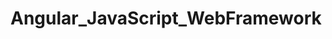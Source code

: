 # Angular_JavaScript_WebFramework   
               
       
    
             
           
        
                     
         
      
                 
   
    
  
 
